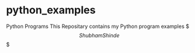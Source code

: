 # python_examples
Python Programs
This Repositary contains my Python program examples
$$$ Shubham Shinde $$$
